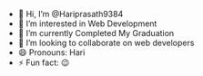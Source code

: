 - 👋 Hi, I’m @Hariprasath9384
- 👀 I’m interested in Web Development
- 🌱 I’m currently Completed My Graduation 
- 💞️ I’m looking to collaborate on web developers 
- 😄 Pronouns: Hari
- ⚡ Fun fact: 😉

<!---
Hariprasath9384/Hariprasath9384 is a ✨ special ✨ repository because its `README.md` (this file) appears on your GitHub profile.
You can click the Preview link to take a look at your changes.
--->
